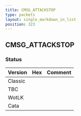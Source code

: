 ```yaml
---
title: CMSG_ATTACKSTOP
type: packets
layout: single_markdown_in_list
position: 323
---
```


## CMSG_ATTACKSTOP

### Status

Version | Hex | Comment
---------- | ---------- | ---------- 
Classic |  |  
TBC |  |  
WotLK |  |  
Cata |  |  
